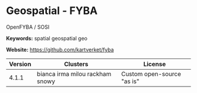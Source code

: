 # Geospatial - FYBA

OpenFYBA / SOSI

**Keywords:** spatial geospatial geo

**Website:** <https://github.com/kartverket/fyba>

| Version | Clusters | License |
| ------- | -------- | ------- |
| 4.1.1 | bianca irma milou rackham snowy | Custom open-source "as is" |
